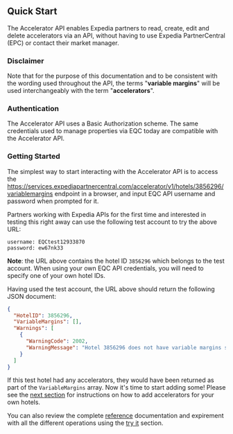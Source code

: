 ## Quick Start

The Accelerator API enables Expedia partners to read, create, edit and delete accelerators via an API, without having to use Expedia PartnerCentral (EPC) or contact their market manager. 

### Disclaimer

Note that for the purpose of this documentation and to be consistent with the wording used throughout the API, the terms "**variable margins**" will be used interchangeably with the term "**accelerators**".

### Authentication

The Accelerator API uses a Basic Authorization scheme. The same credentials used to manage properties via EQC today are compatible with the Accelerator API.

### Getting Started
The simplest way to start interacting with the Accelerator API is to access the 
<a href="https://services.expediapartnercentral.com/accelerator/v1/hotels/3856296/variablemargins" target="_blank">https://services.expediapartnercentral.com/accelerator/v1/hotels/3856296/variablemargins</a> endpoint in a browser, and input EQC API username and password when prompted for it.

Partners working with Expedia APIs for the first time and interested in testing this right away can use the following test account to try the above URL:
```
username: EQCtest12933870
password: ew67nk33
```

**Note**: the URL above contains the hotel ID `3856296` which belongs to the test account. When using your own EQC API credentials, you will need to specify one of your own hotel IDs.

Having used the test account, the URL above should return the following JSON document:

```json
{
  "HotelID": 3856296,
  "VariableMargins": [],
  "Warnings": [
    {
      "WarningCode": 2002,
      "WarningMessage": "Hotel 3856296 does not have variable margins set."
    }
  ]
}
```

If this test hotel had any accelerators, they would have been returned as part of the `VariableMargins` array. Now it's time to start adding some! Please see the [next section](add-variable-margins.html) for instructions on how to add accelerators for your own hotels. 

You can also review the complete [reference](reference.html) documentation and expirement with all the different operations using the [try it](try-it.html) section.